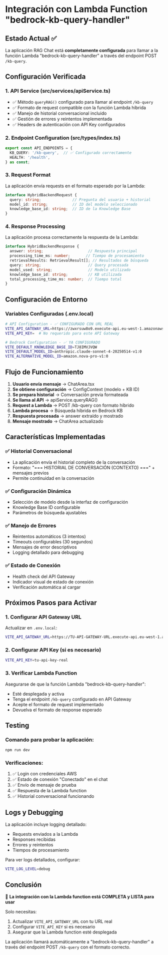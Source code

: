 # Integración con Lambda Function "bedrock-kb-query-handler"

## Estado Actual ✅

La aplicación RAG Chat está **completamente configurada** para llamar a la función Lambda "bedrock-kb-query-handler" a través del endpoint POST `/kb-query`.

## Configuración Verificada

### 1. API Service (src/services/apiService.ts)
- ✅ Método `queryRAG()` configurado para llamar al endpoint `/kb-query`
- ✅ Formato de request compatible con la función Lambda híbrida
- ✅ Manejo de historial conversacional incluido
- ✅ Gestión de errores y reintentos implementada
- ✅ Headers de autenticación con API Key configurados

### 2. Endpoint Configuration (src/types/index.ts)
```typescript
export const API_ENDPOINTS = {
  KB_QUERY: '/kb-query',  // ✅ Configurado correctamente
  HEALTH: '/health',
} as const;
```

### 3. Request Format
La aplicación envía requests en el formato esperado por la Lambda:
```typescript
interface HybridBackendRequest {
  query: string;              // Pregunta del usuario + historial
  model_id: string;           // ID del modelo seleccionado
  knowledge_base_id: string;  // ID de la Knowledge Base
}
```

### 4. Response Processing
La aplicación procesa correctamente la respuesta de la Lambda:
```typescript
interface HybridBackendResponse {
  answer: string;                    // Respuesta principal
  processing_time_ms: number;       // Tiempo de procesamiento
  retrievalResults: RetrievalResult[]; // Resultados de búsqueda
  query: string;                     // Query procesada
  model_used: string;                // Modelo utilizado
  knowledge_base_id: string;         // KB utilizada
  total_processing_time_ms: number;  // Tiempo total
}
```

## Configuración de Entorno

### Variables Configuradas (.env.local)
```bash
# API Configuration - ✅ CONFIGURADO CON URL REAL
VITE_API_GATEWAY_URL=https://zwxrsuw8o9.execute-api.eu-west-1.amazonaws.com/dev
VITE_API_KEY=  # No requerido para este API Gateway

# Bedrock Configuration - ✅ YA CONFIGURADO
VITE_DEFAULT_KNOWLEDGE_BASE_ID=TJ8IMVJVQW
VITE_DEFAULT_MODEL_ID=anthropic.claude-sonnet-4-20250514-v1:0
VITE_ALTERNATIVE_MODEL_ID=amazon.nova-pro-v1:0
```

## Flujo de Funcionamiento

1. **Usuario envía mensaje** → ChatArea.tsx
2. **Se obtiene configuración** → ConfigContext (modelo + KB ID)
3. **Se prepara historial** → Conversación previa formateada
4. **Se llama al API** → apiService.queryRAG()
5. **Request a Lambda** → POST /kb-query con formato híbrido
6. **Lambda procesa** → Búsqueda híbrida en Bedrock KB
7. **Respuesta procesada** → answer extraído y mostrado
8. **Mensaje mostrado** → ChatArea actualizado

## Características Implementadas

### ✅ Historial Conversacional
- La aplicación envía el historial completo de la conversación
- Formato: "=== HISTORIAL DE CONVERSACIÓN (CONTEXTO) ===" + mensajes previos
- Permite continuidad en la conversación

### ✅ Configuración Dinámica
- Selección de modelo desde la interfaz de configuración
- Knowledge Base ID configurable
- Parámetros de búsqueda ajustables

### ✅ Manejo de Errores
- Reintentos automáticos (3 intentos)
- Timeouts configurables (30 segundos)
- Mensajes de error descriptivos
- Logging detallado para debugging

### ✅ Estado de Conexión
- Health check del API Gateway
- Indicador visual de estado de conexión
- Verificación automática al cargar

## Próximos Pasos para Activar

### 1. Configurar API Gateway URL
Actualizar en `.env.local`:
```bash
VITE_API_GATEWAY_URL=https://TU-API-GATEWAY-URL.execute-api.eu-west-1.amazonaws.com/prod
```

### 2. Configurar API Key (si es necesario)
```bash
VITE_API_KEY=tu-api-key-real
```

### 3. Verificar Lambda Function
Asegurarse de que la función Lambda "bedrock-kb-query-handler":
- Esté desplegada y activa
- Tenga el endpoint `/kb-query` configurado en API Gateway
- Acepte el formato de request implementado
- Devuelva el formato de response esperado

## Testing

### Comando para probar la aplicación:
```bash
npm run dev
```

### Verificaciones:
1. ✅ Login con credenciales AWS
2. ✅ Estado de conexión "Conectado" en el chat
3. ✅ Envío de mensaje de prueba
4. ✅ Respuesta de la Lambda function
5. ✅ Historial conversacional funcionando

## Logs y Debugging

La aplicación incluye logging detallado:
- Requests enviados a la Lambda
- Responses recibidas
- Errores y reintentos
- Tiempos de procesamiento

Para ver logs detallados, configurar:
```bash
VITE_LOG_LEVEL=debug
```

## Conclusión

🎉 **La integración con la Lambda function está COMPLETA y LISTA para usar**

Solo necesitas:
1. Actualizar `VITE_API_GATEWAY_URL` con tu URL real
2. Configurar `VITE_API_KEY` si es necesario
3. Asegurar que la Lambda function esté desplegada

La aplicación llamará automáticamente a "bedrock-kb-query-handler" a través del endpoint POST `/kb-query` con el formato correcto.
